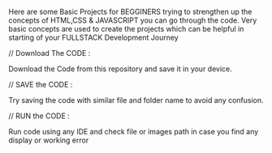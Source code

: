 Here are some Basic Projects for BEGGINERS trying to strengthen up the concepts of HTML,CSS & JAVASCRIPT you can go through the code. Very basic concepts are
used to create the projects which can be helpful in starting of your FULLSTACK Development Journey


// Download The CODE :

Download the Code from this repository and save it in your device.

// SAVE the CODE :

Try saving the code with similar file and folder name to avoid any confusion.

// RUN the CODE :

Run code using any IDE and check file or images path in case you find any display or working error
